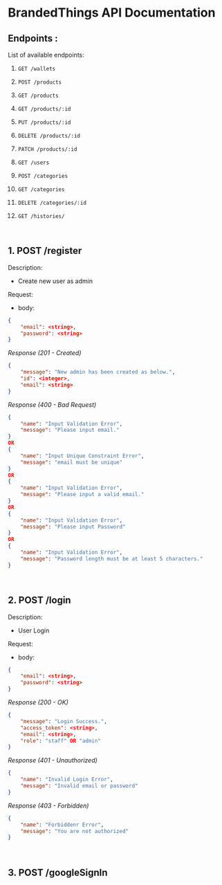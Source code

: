 # BrandedThings API Documentation

## Endpoints :

List of available endpoints:

   
1. `GET /wallets`

2. `POST /products`
3. `GET /products`
4. `GET /products/:id`
5. `PUT /products/:id`
6. `DELETE /products/:id`
7.  `PATCH /products/:id`

8.  `GET /users`

9.  `POST /categories`
10. `GET /categories`
11. `DELETE /categories/:id`

12. `GET /histories/`

&nbsp;

## 1. POST /register

Description:

- Create new user as admin

Request:

- body:

```json
{
    "email": <string>,
    "password": <string>
}
```

_Response (201 - Created)_

```json
{
    "message": "New admin has been created as below.",
    "id": <integer>,
    "email": <string>
}
```

_Response (400 - Bad Request)_

```json
{
    "name": "Input Validation Error",
    "message": "Please input email."
}
OR
{
    "name": "Input Unique Constraint Error",
    "message": "email must be unique"
}
OR
{
    "name": "Input Validation Error",
    "message": "Please input a valid email."
}
OR
{
    "name": "Input Validation Error",
    "message": "Please input Password"
}
OR
{
    "name": "Input Validation Error",
    "message": "Password length must be at least 5 characters."
}
```

&nbsp;

## 2. POST /login

Description:

- User Login

Request:

- body:

```json
{
    "email": <string>,
    "password": <string>
}
```

_Response (200 - OK)_

```json
{
    "message": "Login Success.",
    "access_token": <string>,
    "email": <string>,
    "role": "staff" OR "admin"
}
```

_Response (401 - Unauthorized)_

```json
{
    "name": "Invalid Login Error",
    "message": "Invalid email or password"
}
```
_Response (403 - Forbidden)_

```json
{
    "name": "Forbiddenr Error",
    "message": "You are not authorized"
}
```

&nbsp;

## 3. POST /googleSignIn